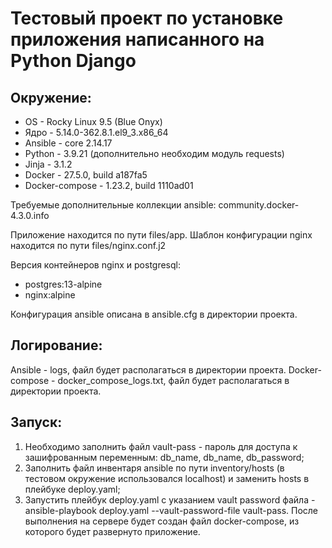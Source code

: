 # Тестовый проект по установке приложения написанного на Python Django

## Окружение:

- OS - Rocky Linux 9.5 (Blue Onyx)
- Ядро - 5.14.0-362.8.1.el9_3.x86_64
- Ansible - core 2.14.17 
- Python - 3.9.21 (дополнительно необходим модуль requests)
- Jinja - 3.1.2
- Docker - 27.5.0, build a187fa5
- Docker-compose - 1.23.2, build 1110ad01

Требуемые дополнительные коллекции ansible:
community.docker-4.3.0.info

Приложение находится по пути files/app.
Шаблон конфигурации nginx находится по пути files/nginx.conf.j2 

Версия контейнеров nginx и postgresql:
- postgres:13-alpine
- nginx:alpine

Конфигурация ansible описана в ansible.cfg в директории проекта.

## Логирование:
Ansible - logs, файл будет располагаться в директории проекта.
Docker-compose - docker_compose_logs.txt, файл будет располагаться в директории проекта.

## Запуск:
1) Необходимо заполнить файл vault-pass - пароль для доступа к зашифрованным переменным: db_name, db_name, db_password;
2) Заполнить файл инвентаря ansible по пути inventory/hosts (в тестовом окружение использовался localhost) и заменить hosts в плейбуке deploy.yaml;
3) Запустить плейбук deploy.yaml с указанием vault password файла - ansible-playbook deploy.yaml --vault-password-file vault-pass. После выполнения на сервере будет создан файл docker-compose, из которого будет развернуто приложение.

